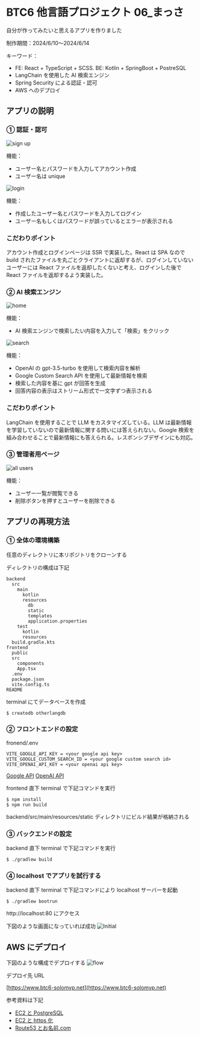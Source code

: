 # BTC6 他言語プロジェクト 06\_まっさ

自分が作ってみたいと思えるアプリを作りました

制作期間：2024/6/10〜2024/6/14

キーワード：

- FE: React + TypeScript + SCSS. BE: Kotlin + SpringBoot + PostreSQL
- LangChain を使用した AI 検索エンジン
- Spring Security による認証・認可
- AWS へのデプロイ

## アプリの説明

### ① 認証・認可

![sign up](./img/signup.png)

機能：

- ユーザー名とパスワードを入力してアカウント作成
- ユーザー名は unique

![login](./img/login.png)

機能：

- 作成したユーザー名とパスワードを入力してログイン
- ユーザー名もしくはパスワードが誤っているとエラーが表示される

### こだわりポイント

アカウント作成とログインページは SSR で実装した。React は SPA なので build されたファイルを丸ごとクライアントに返却するが、ログインしていないユーザーには React ファイルを返却したくないと考え、ログインした後で React ファイルを返却するよう実装した。

### ② AI 検索エンジン

![home](./img/home.png)

機能：

- AI 検索エンジンで検索したい内容を入力して「検索」をクリック

![search](./img/search.png)

機能：

- OpenAI の gpt-3.5-turbo を使用して検索内容を解析
- Google Custom Search API を使用して最新情報を検索
- 検索した内容を基に gpt が回答を生成
- 回答内容の表示はストリーム形式で一文字ずつ表示される

### こだわりポイント

LangChain を使用することで LLM をカスタマイズしている。LLM は最新情報を学習していないので最新情報に関する問いには答えられない。Google 検索を組み合わせることで最新情報にも答えられる。レスポンシブデザインにも対応。

### ③ 管理者用ページ

![all users](./img/allusers.png)

機能：

- ユーザー一覧が閲覧できる
- 削除ボタンを押すとユーザーを削除できる

## アプリの再現方法

### ① 全体の環境構築

任意のディレクトリに本リポジトリをクローンする

ディレクトリの構成は下記

```
backend
  src
    main
      kotlin
      resources
        db
        static
        templates
        application.properties
    test
      kotlin
      resources
  build.gradle.kts
frontend
  public
  src
    components
    App.tsx
  .env
  package.json
  vite.config.ts
README
```

terminal にてデータベースを作成

```
$ createdb otherlangdb
```

### ② フロントエンドの設定

fronend/.env

```
VITE_GOOGLE_API_KEY = <your google api key>
VITE_GOOGLE_CUSTOM_SEARCH_ID = <your google custom search id>
VITE_OPENAI_API_KEY = <your openai api key>
```

[Google API](https://console.developers.google.com/)
[OpenAI API](https://openai.com/api/)

frontend 直下 terminal で下記コマンドを実行

```
$ npm install
$ npm run build
```

backend/src/main/resources/static ディレクトリにビルド結果が格納される

### ③ バックエンドの設定

backend 直下 terminal で下記コマンドを実行

```
$ ./gradlew build
```

### ④ localhost でアプリを試行する

backend 直下 terminal で下記コマンドにより localhost サーバーを起動

```
$ ./gradlew bootrun
```

http://localhost:80 にアクセス

下図のような画面になっていれば成功
![Initial](./img/initial.png)

## AWS にデプロイ

下図のような構成でデプロイする
![flow](./img/flow.png)

デプロイ先 URL

[https://www.btc6-solomvp.net](https://www.btc6-solomvp.net)

参考資料は下記

- [EC2 と PostgreSQL](https://docs.aws.amazon.com/ja_jp/AmazonRDS/latest/UserGuide/CHAP_GettingStarted.CreatingConnecting.PostgreSQL.html)
- [EC2 と https 化](https://qiita.com/nozomiyamada/items/1d18d87a85b798f5eaf5)
- [Route53 とお名前.com](https://dev.classmethod.jp/articles/route53-domain-onamae/)
